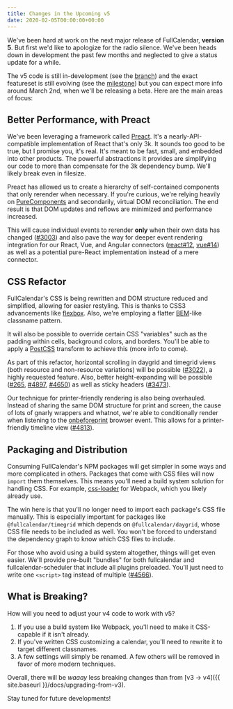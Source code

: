 ```yaml
---
title: Changes in the Upcoming v5
date: 2020-02-05T00:00:00+00:00
---
```


We've been hard at work on the next major release of FullCalendar, **version 5**. But first we'd like to apologize for the radio silence. We've been heads down in development the past few months and neglected to give a status update for a while.

The v5 code is still in-development (see the [branch]) and the exact featureset is still evolving (see the [milestone]) but you can expect more info around March 2nd, when we'll be releasing a beta. Here are the main areas of focus:


## Better Performance, with Preact

We've been leveraging a framework called [Preact]. It's a nearly-API-compatible implementation of React that's only 3k. It sounds too good to be true, but I promise you, it's real. It's meant to be fast, small, and embedded into other products. The powerful abstractions it provides are simplifying our code to more than compensate for the 3k dependency bump. We'll likely break even in filesize.

Preact has allowed us to create a hierarchy of self-contained components that only rerender when necessary. If you're curious, we're relying heavily on [PureComponents][PureComponent] and secondarily, virtual DOM reconciliation. The end result is that DOM updates and reflows are minimized and performance increased.

This will cause individual events to rerender **only** when their own data has changed ([#3003]) and also pave the way for deeper event rendering integration for our React, Vue, and Angular connectors ([react#12], [vue#14]) as well as a potential pure-React implementation instead of a mere connector.


## CSS Refactor

FullCalendar's CSS is being rewritten and DOM structure reduced and simplified, allowing for easier restyling. This is thanks to CSS3 advancements like [flexbox]. Also, we're employing a flatter [BEM]-like classname pattern.

It will also be possible to override certain CSS "variables" such as the padding within cells, background colors, and borders. You'll be able to apply a [PostCSS] transform to achieve this (more info to come).

As part of this refactor, horizontal scrolling in daygrid and timegrid views (both resource and non-resource variations) will be possible ([#3022]), a highly requested feature. Also, better height-expanding will be possible ([#265], [#4897], [#4650]) as well as sticky headers ([#3473]).

Our technique for printer-friendly rendering is also being overhauled. Instead of sharing the same DOM structure for print and screen, the cause of lots of gnarly wrappers and whatnot, we're able to conditionally render when listening to the [onbeforeprint] browser event. This allows for a printer-friendly timeline view ([#4813]).


## Packaging and Distribution

Consuming FullCalendar's NPM packages will get simpler in some ways and more complicated in others. Packages that come with CSS files will now `import` them themselves. This means you'll need a build system solution for handling CSS. For example, [css-loader] for Webpack, which you likely already use.

The win here is that you'll no longer need to import each package's CSS file manually. This is especially important for packages like `@fullcalendar/timegrid` which depends on `@fullcalendar/daygrid`, whose CSS file needs to be included as well. You won't be forced to understand the dependency graph to know which CSS files to include.

For those who avoid using a build system altogether, things will get even easier. We'll provide pre-built "bundles" for both fullcalendar and fullcalendar-scheduler that include all plugins preloaded. You'll just need to write one `<script>` tag instead of multiple ([#4566]).


## What is Breaking?

How will you need to adjust your v4 code to work with v5?

1. If you use a build system like Webpack, you'll need to make it CSS-capable if it isn't already.
2. If you've written CSS customizing a calendar, you'll need to rewrite it to target different classnames.
3. A few settings will simply be renamed. A few others will be removed in favor of more modern techniques.

Overall, there will be *waaay* less breaking changes than from [v3 -> v4]({{ site.baseurl }}/docs/upgrading-from-v3).

Stay tuned for future developments!


[branch]: https://github.com/fullcalendar/fullcalendar/tree/v5
[milestone]: https://github.com/fullcalendar/fullcalendar/issues?q=is%3Aopen+is%3Aissue+milestone%3Av5
[Preact]: https://preactjs.com/
[PureComponent]: https://reactjs.org/docs/react-api.html#reactpurecomponent
[#3003]: https://github.com/fullcalendar/fullcalendar/issues/3003
[react#12]: https://github.com/fullcalendar/fullcalendar-react/issues/12
[vue#14]: https://github.com/fullcalendar/fullcalendar-vue/issues/14
[flexbox]: https://css-tricks.com/snippets/css/a-guide-to-flexbox/
[BEM]: https://css-tricks.com/bem-101/
[PostCSS]: https://postcss.org/
[#3022]: https://github.com/fullcalendar/fullcalendar/issues/3022
[onbeforeprint]: https://developer.mozilla.org/en-US/docs/Web/API/WindowEventHandlers/onbeforeprint
[#4813]: https://github.com/fullcalendar/fullcalendar/issues/4813
[css-loader]: https://webpack.js.org/loaders/css-loader/
[#4566]: https://github.com/fullcalendar/fullcalendar/issues/4566
[#265]: https://github.com/fullcalendar/fullcalendar/issues/265
[#4897]: https://github.com/fullcalendar/fullcalendar/issues/4897
[#4650]: https://github.com/fullcalendar/fullcalendar/issues/4650
[#3473]: https://github.com/fullcalendar/fullcalendar/issues/3473
